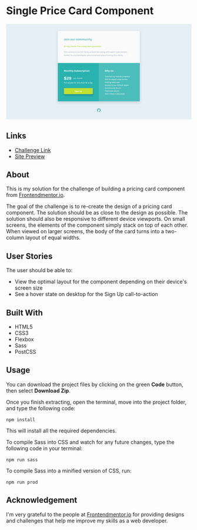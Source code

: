 # Single Price Card Component
![](assets/images/solution-screenshot.png)

## Links
- [Challenge Link](https://www.frontendmentor.io/challenges/single-price-grid-component-5ce41129d0ff452fec5abbbc)
- [Site Preview](https://robinjmm-price.vercel.app/)

## About
This is my solution for the challenge of building a pricing card component from [Frontendmentor.io](https://frontendmentor.io).

The goal of the challenge is to re-create the design of a pricing card component. The solution should be as close to the design as possible.
The solution should also be responsive to different device viewports. On small screens, the elements of the component simply stack on top of each other. When viewed on larger screens, the body of the card turns into a two-column layout of equal widths.

## User Stories
The user should be able to:
- View the optimal layout for the component depending on their device's screen size
- See a hover state on desktop for the Sign Up call-to-action

## Built With
- HTML5
- CSS3
- Flexbox
- Sass
- PostCSS

## Usage
You can download the project files by clicking on the green **Code** button, then select **Download Zip**.

Once you finish extracting, open the terminal, move into the project folder, and type the following code:

```
npm install
```

This will install all the required dependencies.

To compile Sass into CSS and watch for any future changes, type the following code in your terminal:


```
npm run sass
```

To compile Sass into a minified version of CSS, run:

```
npm run prod
```

## Acknowledgement
I'm very grateful to the people at [Frontendmentor.io](https://frontendmentor.io) for providing designs and challenges that help me improve my skills as a web developer.

